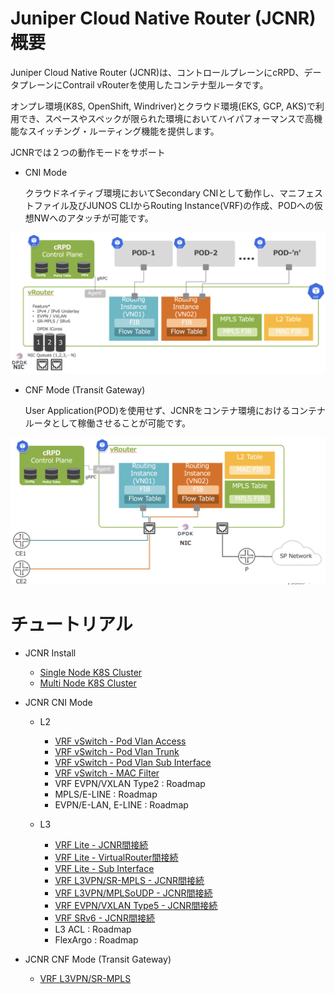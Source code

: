 # Juniper Cloud Native Router (JCNR) 概要

Juniper Cloud Native Router (JCNR)は、コントロールプレーンにcRPD、データプレーンにContrail vRouterを使用したコンテナ型ルータです。

オンプレ環境(K8S, OpenShift, Windriver)とクラウド環境(EKS, GCP, AKS)で利用でき、スペースやスペックが限られた環境においてハイパフォーマンスで高機能なスイッチング・ルーティング機能を提供します。

JCNRでは２つの動作モードをサポート
- CNI Mode
  
  クラウドネイティブ環境においてSecondary CNIとして動作し、マニフェストファイル及びJUNOS CLIからRouting Instance(VRF)の作成、PODへの仮想NWへのアタッチが可能です。
<img src="https://github.com/jnpr-jp-crdc/JCNR/blob/main/Docs/Images/cni-mode.png" width=800>
  
- CNF Mode (Transit Gateway)
  
  User Application(POD)を使用せず、JCNRをコンテナ環境におけるコンテナルータとして稼働させることが可能です。
<img src="https://github.com/jnpr-jp-crdc/JCNR/blob/main/Docs/Images/cnf-mode.png" width=800>

# チュートリアル
- JCNR Install
  - [Single Node K8S Cluster](https://github.com/jnpr-jp-crdc/JCNR/blob/main/Docs/Install-Single-24.2.md)
  - [Multi Node K8S Cluster](https://github.com/jnpr-jp-crdc/JCNR/blob/main/Docs/Install-Multi-24.2.md)

- JCNR CNI Mode
  - L2
    - [VRF vSwitch - Pod Vlan Access](https://github.com/jnpr-jp-crdc/JCNR/blob/main/Docs/vrf-vswitch-access.md)
    - [VRF vSwitch - Pod Vlan Trunk](https://github.com/jnpr-jp-crdc/JCNR/blob/main/Docs/vrf-vswitch-trunk.md)
    - [VRF vSwitch - Pod Vlan Sub Interface](https://github.com/jnpr-jp-crdc/JCNR/blob/main/Docs/vrf-vswitch-sub-int.md)
    - [VRF vSwitch - MAC Filter](https://github.com/jnpr-jp-crdc/JCNR/blob/main/Docs/vrf-vswitch-mac-filter.md)
    - VRF EVPN/VXLAN Type2 : Roadmap
    - MPLS/E-LINE : Roadmap
    - EVPN/E-LAN, E-LINE : Roadmap

      
  - L3
    - [VRF Lite - JCNR間接続](https://github.com/jnpr-jp-crdc/JCNR/blob/main/Docs/vrf-vrouter-inter-jcnr.md)
    - [VRF Lite - VirtualRouter間接続](https://github.com/jnpr-jp-crdc/JCNR/blob/main/Docs/vrf-vrouter-inter-vrouter.md)
    - [VRF Lite - Sub Interface](https://github.com/jnpr-jp-crdc/JCNR/blob/main/Docs/vrf-vrouter-sub-int.md)
    - [VRF L3VPN/SR-MPLS - JCNR間接続](https://github.com/jnpr-jp-crdc/JCNR/blob/main/Docs/vrf-vrf-inter-jcnr-srmpls.md)
    - [VRF L3VPN/MPLSoUDP - JCNR間接続](https://github.com/jnpr-jp-crdc/JCNR/blob/main/Docs/vrf-vrf-inter-jcnr-mplsoudp.md)
    - [VRF EVPN/VXLAN Type5 - JCNR間接続](https://github.com/jnpr-jp-crdc/JCNR/blob/main/Docs/vrf-vrf-inter-jcnr-evpn.md)
    - [VRF SRv6 - JCNR間接続](https://github.com/jnpr-jp-crdc/JCNR/blob/main/Docs/vrf-vrf-inter-jcnr-srv6.md)
    - L3 ACL : Roadmap
    - FlexArgo : Roadmap
- JCNR CNF Mode (Transit Gateway)
    - [VRF L3VPN/SR-MPLS](https://github.com/jnpr-jp-crdc/JCNR/blob/main/Docs/cnf-srmpls.md)
